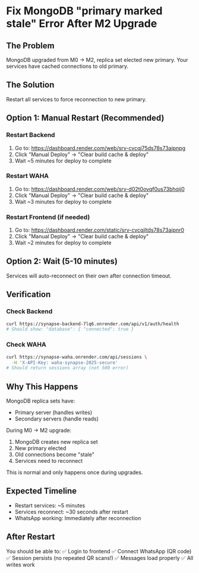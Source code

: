 # Fix MongoDB "primary marked stale" Error After M2 Upgrade

## The Problem
MongoDB upgraded from M0 → M2, replica set elected new primary.
Your services have cached connections to old primary.

## The Solution
Restart all services to force reconnection to new primary.

## Option 1: Manual Restart (Recommended)

### Restart Backend
1. Go to: https://dashboard.render.com/web/srv-cvcqj75ds78s73aipnpg
2. Click "Manual Deploy" → "Clear build cache & deploy"
3. Wait ~5 minutes for deploy to complete

### Restart WAHA
1. Go to: https://dashboard.render.com/web/srv-d02t0ovqf0us73bhqij0
2. Click "Manual Deploy" → "Clear build cache & deploy"  
3. Wait ~3 minutes for deploy to complete

### Restart Frontend (if needed)
1. Go to: https://dashboard.render.com/static/srv-cvcqjltds78s73aipnr0
2. Click "Manual Deploy" → "Clear build cache & deploy"
3. Wait ~2 minutes for deploy to complete

## Option 2: Wait (5-10 minutes)
Services will auto-reconnect on their own after connection timeout.

## Verification

### Check Backend
```bash
curl https://synapse-backend-7lq6.onrender.com/api/v1/auth/health
# Should show: "database": { "connected": true }
```

### Check WAHA
```bash
curl https://synapse-waha.onrender.com/api/sessions \
  -H 'X-API-Key: waha-synapse-2025-secure'
# Should return sessions array (not 500 error)
```

## Why This Happens

MongoDB replica sets have:
- Primary server (handles writes)
- Secondary servers (handle reads)

During M0 → M2 upgrade:
1. MongoDB creates new replica set
2. New primary elected
3. Old connections become "stale"
4. Services need to reconnect

This is normal and only happens once during upgrades.

## Expected Timeline

- Restart services: ~5 minutes
- Services reconnect: ~30 seconds after restart
- WhatsApp working: Immediately after reconnection

## After Restart

You should be able to:
✅ Login to frontend
✅ Connect WhatsApp (QR code)
✅ Session persists (no repeated QR scans!)
✅ Messages load properly
✅ All writes work
